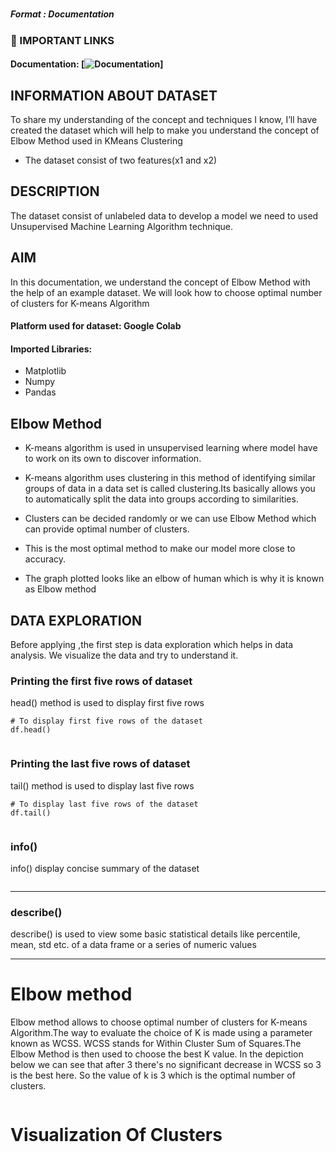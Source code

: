 #   


##### Format : Documentation



  
### 🔗 IMPORTANT LINKS 
#### Documentation: [![Documentation](https://img.shields.io/badge/GitHub-100000?style=for-the-badge&logo=github&logoColor=white)]



  
## INFORMATION ABOUT DATASET

To share my understanding of the concept and techniques I know, I’ll have created the dataset which will help to make you understand the concept of Elbow Method used in KMeans Clustering

* The dataset consist of two features(x1 and x2)

## DESCRIPTION
The dataset consist of unlabeled data to develop a model we need to used Unsupervised Machine Learning Algorithm technique.

## AIM
In this documentation, we understand the concept of Elbow Method with the help of an example dataset. We will look how to choose optimal number of clusters for K-means Algorithm

#### Platform used for dataset: Google Colab
#### Imported Libraries: 
- Matplotlib
- Numpy
- Pandas


## Elbow Method
* K-means algorithm is used in unsupervised learning where model have to work on its own to discover information.

* K-means algorithm uses clustering in this method of identifying similar groups of data in a data set is called clustering.Its basically allows you to automatically split the data into groups according to similarities.

* Clusters can be decided randomly or we can use Elbow Method which can provide optimal number of clusters.

* This is the most optimal method to make our model more close to accuracy.

* The graph plotted looks like an elbow of human which is why it is known as Elbow method



##  DATA EXPLORATION
Before applying ,the first step is data exploration which helps in data analysis. We visualize the data and try to understand it.

### Printing the first five rows of dataset

head() method is used to display first five rows


```
# To display first five rows of the dataset
df.head()

```



<img src=''>


### Printing the last five rows of dataset

tail() method is used to display last five rows 
```
# To display last five rows of the dataset
df.tail()
```

<img src=''>


### info()

info() display concise summary of the dataset

<img src=''>

---



### describe()
describe() is used to view some basic statistical details like percentile, mean, std etc. of a data frame or a series of numeric values
<img src=''>

---





# Elbow method
Elbow method allows to choose optimal number of clusters for K-means Algorithm.The way to evaluate the choice of K is made using a parameter known as WCSS. WCSS stands for Within Cluster Sum of Squares.The Elbow Method is then used to choose the best K value. In the depiction below we can see that after 3 there's no significant decrease in WCSS so 3 is the best here.
So the value of k is 3 which is the optimal number of clusters.

<img src=''>



# Visualization Of Clusters
<img src=''>
